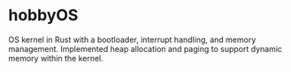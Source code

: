 # hobbyOS
OS kernel in Rust with a bootloader, interrupt handling, and memory management. Implemented heap allocation and paging to support dynamic memory within the kernel.
